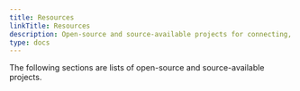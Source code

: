 ```yaml
---
title: Resources
linkTitle: Resources
description: Open-source and source-available projects for connecting, using, managing, and extending Valkey.
type: docs
---
```


The following sections are lists of open-source and source-available projects.
